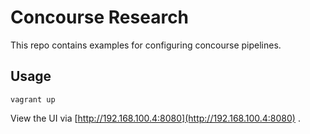 # Concourse Research

This repo contains examples for configuring concourse pipelines.


## Usage

    vagrant up

View the UI via [http://192.168.100.4:8080](http://192.168.100.4:8080) .

